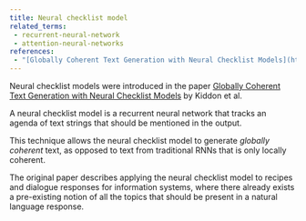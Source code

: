 ```yaml
---
title: Neural checklist model
related_terms:
 - recurrent-neural-network
 - attention-neural-networks
references:
 - "[Globally Coherent Text Generation with Neural Checklist Models](https://homes.cs.washington.edu/~yejin/Papers/emnlp16_neuralchecklist.pdf)"
---
```

Neural checklist models were introduced in the paper [Globally Coherent Text Generation with Neural Checklist Models](https://homes.cs.washington.edu/~yejin/Papers/emnlp16_neuralchecklist.pdf) by Kiddon et al.

A neural checklist model is a recurrent neural network that tracks an agenda of text strings that should be mentioned in the output.

This technique allows the neural checklist model to generate *globally coherent* text, as opposed to text from traditional RNNs that is only locally coherent.

The original paper describes applying the neural checklist model
to recipes and dialogue responses for information systems,
where there already exists a pre-existing notion of all
the topics that should be present in a natural language response.